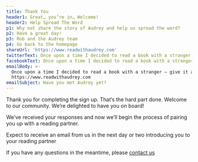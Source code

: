```yaml
---
title: Thank You
header1: Great… you’re in… Welcome!
header2: Help Spread The Word
p1: Why not share the story of Audrey and help us spread the word?
p2: Have a great day!
p3: Rob and the Audrey team
p4: Go back to the homepage
shareUrl: 'https://www.readwithaudrey.com'
twitterText: Once upon a time I decided to read a book with a stranger – give it a try
facebookText: Once upon a time I decided to read a book with a stranger – give it a try
emailBody: >-
  Once upon a time I decided to read a book with a stranger – give it a try at
  https://www.readwithaudrey.com
emailSubject: Have you met Audrey yet?
---
```


Thank you for completing the sign up. That’s the hard part done. Welcome
to our community. We’re delighted to have you on board!

We’ve received your responses and now we’ll begin the process of pairing
you up with a reading partner.

Expect to receive an email from us in the next day or two introducing
you to your reading partner

If you have any questions in the meantime, please [contact us](/contact)

